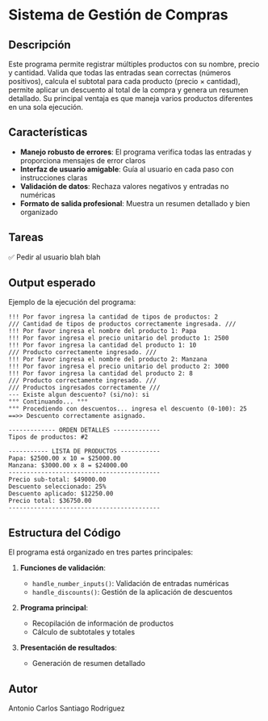 # Sistema de Gestión de Compras

## Descripción

Este programa permite registrar múltiples productos con su nombre, precio y cantidad. Valida que todas las entradas sean correctas (números positivos), calcula el subtotal para cada producto (precio × cantidad), permite aplicar un descuento al total de la compra y genera un resumen detallado. Su principal ventaja es que maneja varios productos diferentes en una sola ejecución.

## Características

- **Manejo robusto de errores**: El programa verifica todas las entradas y proporciona mensajes de error claros
- **Interfaz de usuario amigable**: Guía al usuario en cada paso con instrucciones claras
- **Validación de datos**: Rechaza valores negativos y entradas no numéricas
- **Formato de salida profesional**: Muestra un resumen detallado y bien organizado

## Tareas
✅ Pedir al usuario blah blah


## Output esperado

Ejemplo de la ejecución del programa:

```
!!! Por favor ingresa la cantidad de tipos de productos: 2
/// Cantidad de tipos de productos correctamente ingresada. ///
!!! Por favor ingresa el nombre del producto 1: Papa
!!! Por favor ingresa el precio unitario del producto 1: 2500
!!! Por favor ingresa la cantidad del producto 1: 10
/// Producto correctamente ingresado. ///
!!! Por favor ingresa el nombre del producto 2: Manzana
!!! Por favor ingresa el precio unitario del producto 2: 3000
!!! Por favor ingresa la cantidad del producto 2: 8 
/// Producto correctamente ingresado. ///
/// Productos ingresados correctamente ///
--- Existe algun descuento? (si/no): si
°°° Continuando... °°°
°°° Procediendo con descuentos... ingresa el descuento (0-100): 25
==>> Descuento correctamente asignado.

------------- ORDEN DETALLES -------------
Tipos de productos: #2

----------- LISTA DE PRODUCTOS -----------
Papa: $2500.00 x 10 = $25000.00
Manzana: $3000.00 x 8 = $24000.00
------------------------------------------
Precio sub-total: $49000.00
Descuento seleccionado: 25%
Descuento aplicado: $12250.00
Precio total: $36750.00
------------------------------------------
```

## Estructura del Código

El programa está organizado en tres partes principales:

1. **Funciones de validación**:
   - `handle_number_inputs()`: Validación de entradas numéricas
   - `handle_discounts()`: Gestión de la aplicación de descuentos

2. **Programa principal**:
   - Recopilación de información de productos
   - Cálculo de subtotales y totales

3. **Presentación de resultados**:
   - Generación de resumen detallado


## Autor
Antonio Carlos Santiago Rodriguez
